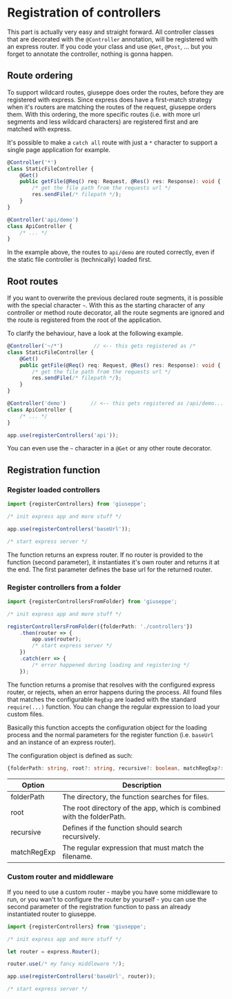 # Registration of controllers

This part is actually very easy and straight forward. All controller classes that are
decorated with the `@Controller` annotation, will be registered with an express router.
If you code your class and use `@Get`, `@Post`, ... but you forget to annotate the controller,
nothing is gonna happen.

## Route ordering

To support wildcard routes, giuseppe does order the routes, before they are
registered with express. Since express does have a first-match strategy when
it's routers are matching the routes of the request, giuseppe orders them.
With this ordering, the more specific routes (i.e. with more url segments
and less wildcard characters) are registered first and are matched with express.

It's possible to make a `catch all` route with just a `*` character to support
a single page application for example.

```typescript
@Controller('*')
class StaticFileController {
    @Get()
    public getFile(@Req() req: Request, @Res() res: Response): void {
        /* get the file path from the requests url */
        res.sendFile(/* filepath */);
    }
}

@Controller('api/demo')
class ApiController {
    /* ... */
}
```

In the example above, the routes to `api/demo` are routed correctly, even
if the static file controller is (technically) loaded first.

## Root routes

If you want to overwrite the previous declared route segments, it is possible
with the special character `~`. With this as the starting character of any
controller or method route decorator, all the route segments are ignored
and the route is registered from the root of the application.

To clarify the behaviour, have a look at the following example.

```typescript
@Controller('~/*')          // <-- this gets registered as /*
class StaticFileController {
    @Get()
    public getFile(@Req() req: Request, @Res() res: Response): void {
        /* get the file path from the requests url */
        res.sendFile(/* filepath */);
    }
}

@Controller('demo')        // <-- this gets registered as /api/demo...
class ApiController {
    /* ... */
}

app.use(registerControllers('api'));
```

You can even use the `~` character in a `@Get` or any other route decorator.

## Registration function

### Register loaded controllers

```typescript
import {registerControllers} from 'giuseppe';

/* init express app and more stuff */

app.use(registerControllers('baseUrl'));

/* start express server */
```

The function returns an express router. If no router is provided to the function (second
parameter), it instantiates it's own router and returns it at the end. The first parameter
defines the base url for the returned router.

### Register controllers from a folder

```typescript
import {registerControllersFromFolder} from 'giuseppe';

/* init express app and more stuff */

registerControllersFromFolder({folderPath: './controllers'})
    .then(router => {
        app.use(router);
        /* start express server */
    })
    .catch(err => {
        /* error happened during loading and registering */
    });
```

The function returns a promise that resolves with the configured express router, or
rejects, when an error happens during the process. All found files that matches
the configurable `RegExp` are loaded with the standard `require(...)` function.
You can change the regular expression to load your custom files. 

Basically this function accepts the configuration object for the loading process
and the normal parameters for the register function (i.e. `baseUrl` and an
instance of an express router).

The configuration object is defined as such:

```typescript
{folderPath: string, root?: string, recursive?: boolean, matchRegExp?: RegExp}
```

| Option      | Description                                                           |
| ----------- | --------------------------------------------------------------------- |
| folderPath  | The directory, the function searches for files.                       |
| root        | The root directory of the app, which is combined with the folderPath. |
| recursive   | Defines if the function should search recursively.                    |
| matchRegExp | The regular expression that must match the filename.                  |

### Custom router and middleware

If you need to use a custom router - maybe you have some middleware to run, or you wan't
to configure the router by yourself - you can use the second parameter of the
registration function to pass an already instantiated router to giuseppe.

```typescript
import {registerControllers} from 'giuseppe';

/* init express app and more stuff */

let router = express.Router();

router.use(/* my fancy middleware */);

app.use(registerControllers('baseUrl', router));

/* start express server */
```
